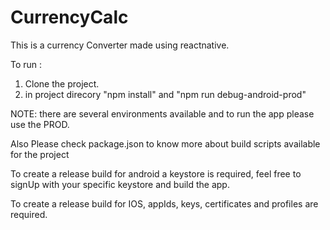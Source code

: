 # CurrencyCalc

This is a currency Converter made using reactnative.

To run : 
1. Clone the project.
2. in project direcory "npm install" and "npm run debug-android-prod"

NOTE: there are several environments available and to run the app please use the PROD.

Also Please check package.json to know more about build scripts available for the project

To create a release build for android a keystore is required, feel free to signUp with your specific keystore and build the app.

To create a release build for IOS, appIds, keys, certificates and profiles are required.